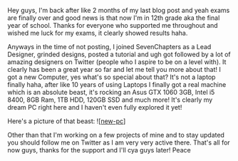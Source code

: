 Hey guys, I'm back after like 2 months of my last blog post and yeah exams are finally over and good news is that now I'm in 12th grade aka the final year of school.
Thanks for everyone who supported me throughout and wished me luck for my exams, it clearly showed results haha.

Anyways in the time of not posting, I joined SevenChapters as a Lead Designer, grinded designs, posted a tutorial and ugh got followed by a lot of amazing designers on Twitter (people who I aspire to be on a level with). It clearly has been a great year so far and let me tell you more about that!
I got a new Computer, yes what's so special about that? It's not a laptop finally haha, after like 10 years of using Laptops I finally got a real machine which is an absolute beast, it's rocking an Asus GTX 1060 3GB, Intel i5 8400, 8GB Ram, 1TB HDD, 120GB SSD and much more! It's clearly my dream PC right here and I haven't even fully explored it yet!

Here's a picture of that beast:
![[new-pc](https://cdn.discordapp.com/attachments/409339278456258560/418056427215519764/IMG-20180227-WA0009.jpeg)]

Other than that I'm working on a few projects of mine and to stay updated you should follow me on Twitter as I am very very active there.
That's all for now guys, thanks for the support and I'll cya guys later! Peace
